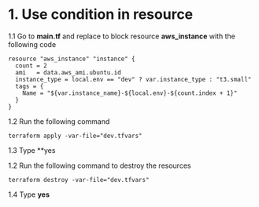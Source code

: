 # 1. Use condition in resource

1.1 Go to **main.tf** and replace to block resource **aws_instance** with the following code
```
resource "aws_instance" "instance" {
  count = 2
  ami   = data.aws_ami.ubuntu.id
  instance_type = local.env == "dev" ? var.instance_type : "t3.small"
  tags = {
    Name = "${var.instance_name}-${local.env}-${count.index + 1}"
  }
}
```

1.2 Run the following command
```
terraform apply -var-file="dev.tfvars"
```
1.3 Type **yes

1.2 Run the following command to destroy the resources
```
terraform destroy -var-file="dev.tfvars"
```
1.4 Type **yes**